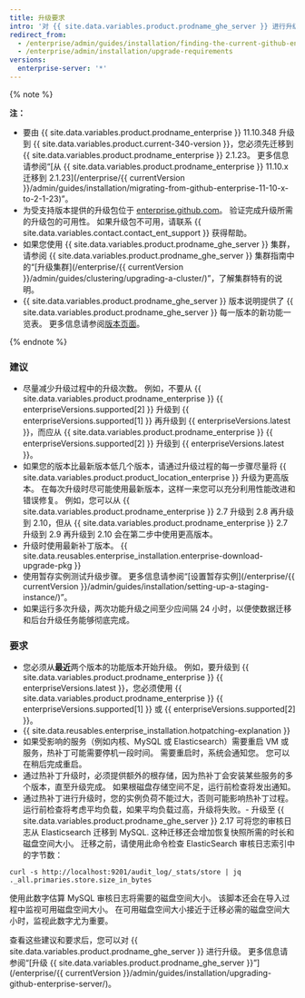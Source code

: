 ```yaml
---
title: 升级要求
intro: '对 {{ site.data.variables.product.prodname_ghe_server }} 进行升级之前，请查阅升级策略规划的建议和要求。'
redirect_from:
  - /enterprise/admin/guides/installation/finding-the-current-github-enterprise-release/
  - /enterprise/admin/installation/upgrade-requirements
versions:
  enterprise-server: '*'
---
```


{% note %}

**注：**
- 要由 {{ site.data.variables.product.prodname_enterprise }} 11.10.348 升级到 {{ site.data.variables.product.current-340-version }}，您必须先迁移到 {{ site.data.variables.product.prodname_enterprise }} 2.1.23。 更多信息请参阅“[从 {{ site.data.variables.product.prodname_enterprise }} 11.10.x 迁移到 2.1.23](/enterprise/{{ currentVersion }}/admin/guides/installation/migrating-from-github-enterprise-11-10-x-to-2-1-23)”。
- 为受支持版本提供的升级包位于 [enterprise.github.com](https://enterprise.github.com/releases)。 验证完成升级所需的升级包的可用性。 如果升级包不可用，请联系 {{ site.data.variables.contact.contact_ent_support }} 获得帮助。
- 如果您使用 {{ site.data.variables.product.prodname_ghe_server }} 集群，请参阅 {{ site.data.variables.product.prodname_ghe_server }} 集群指南中的“[升级集群](/enterprise/{{ currentVersion }}/admin/guides/clustering/upgrading-a-cluster/)”，了解集群特有的说明。
-   {{ site.data.variables.product.prodname_ghe_server }} 版本说明提供了 {{ site.data.variables.product.prodname_ghe_server }} 每一版本的新功能一览表。 更多信息请参阅[版本页面](https://enterprise.github.com/releases)。

{% endnote %}

### 建议

- 尽量减少升级过程中的升级次数。 例如，不要从 {{ site.data.variables.product.prodname_enterprise }} {{ enterpriseVersions.supported[2] }} 升级到 {{ enterpriseVersions.supported[1] }} 再升级到 {{ enterpriseVersions.latest }}，而应从 {{ site.data.variables.product.prodname_enterprise }} {{ enterpriseVersions.supported[2] }} 升级到 {{ enterpriseVersions.latest }}。
- 如果您的版本比最新版本低几个版本，请通过升级过程的每一步骤尽量将 {{ site.data.variables.product.product_location_enterprise }} 升级为更高版本。 在每次升级时尽可能使用最新版本，这样一来您可以充分利用性能改进和错误修复。 例如，您可以从 {{ site.data.variables.product.prodname_enterprise }} 2.7 升级到 2.8 再升级到 2.10，但从 {{ site.data.variables.product.prodname_enterprise }} 2.7 升级到 2.9 再升级到 2.10 会在第二步中使用更高版本。
- 升级时使用最新补丁版本。 {{ site.data.reusables.enterprise_installation.enterprise-download-upgrade-pkg }}
- 使用暂存实例测试升级步骤。 更多信息请参阅“[设置暂存实例](/enterprise/{{ currentVersion }}/admin/guides/installation/setting-up-a-staging-instance/)”。
- 如果运行多次升级，两次功能升级之间至少应间隔 24 小时，以便使数据迁移和后台升级任务能够彻底完成。

### 要求

- 您必须从**最近**两个版本的功能版本开始升级。 例如，要升级到 {{ site.data.variables.product.prodname_enterprise }} {{ enterpriseVersions.latest }}，您必须使用 {{ site.data.variables.product.prodname_enterprise }} {{ enterpriseVersions.supported[1] }} 或 {{ enterpriseVersions.supported[2] }}。
- {{ site.data.reusables.enterprise_installation.hotpatching-explanation }}
- 如果受影响的服务（例如内核、MySQL 或 Elasticsearch）需要重启 VM 或服务，热补丁可能需要停机一段时间。 需要重启时，系统会通知您。 您可以在稍后完成重启。
- 通过热补丁升级时，必须提供额外的根存储，因为热补丁会安装某些服务的多个版本，直至升级完成。 如果根磁盘存储空间不足，运行前检查将发出通知。
- 通过热补丁进行升级时，您的实例负荷不能过大，否则可能影响热补丁过程。 运行前检查将考虑平均负载，如果平均负载过高，升级将失败。- 升级至 {{ site.data.variables.product.prodname_ghe_server }} 2.17 可将您的审核日志从 Elasticsearch 迁移到 MySQL. 这种迁移还会增加恢复快照所需的时长和磁盘空间大小。 迁移之前，请使用此命令检查 ElasticSearch 审核日志索引中的字节数：
``` shell
curl -s http://localhost:9201/audit_log/_stats/store | jq ._all.primaries.store.size_in_bytes
```
使用此数字估算 MySQL 审核日志将需要的磁盘空间大小。 该脚本还会在导入过程中监视可用磁盘空间大小。 在可用磁盘空间大小接近于迁移必需的磁盘空间大小时，监视此数字尤为重要。

查看这些建议和要求后，您可以对 {{ site.data.variables.product.prodname_ghe_server }} 进行升级。 更多信息请参阅“[升级 {{ site.data.variables.product.prodname_ghe_server }}”](/enterprise/{{ currentVersion }}/admin/guides/installation/upgrading-github-enterprise-server/)。
